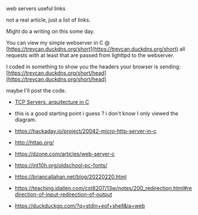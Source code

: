 web servers useful links

not a real article, just a list of links.

Might do a writing on this some day.

You can view my simple webserver in C @ 
[https://trevcan.duckdns.org/short](https://trevcan.duckdns.org/short)
all requests with at least that are passed from lighttpd to the webserver.

I coded in something to show you the headers your browser is sending:
[https://trevcan.duckdns.org/short/head](https://trevcan.duckdns.org/short/head)

maybe I'll post the code.


- [TCP Servers. arquitecture in C](https://www.geeksforgeeks.org/tcp-server-client-implementation-in-c/)
 - this is a good starting point i guess ? i don't know I only
 viewed  the diagram.

- https://hackaday.io/project/20042-micro-http-server-in-c
- http://httap.org/
- https://dzone.com/articles/web-server-c
- https://int10h.org/oldschool-pc-fonts/
- https://briancallahan.net/blog/20220220.html
- https://teaching.idallen.com/cst8207/13w/notes/200_redirection.html#redirection-of-input-redirection-of-output
- https://duckduckgo.com/?q=stdin+eof+shell&ia=web
